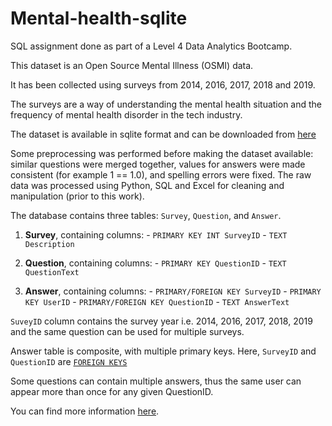 # Mental-health-sqlite
SQL assignment done as part of a Level 4 Data Analytics Bootcamp.

This dataset is an Open Source Mental Illness (OSMI) data. 

It has been collected using surveys from 2014, 2016, 2017, 2018 and 2019. 

The surveys are a way of understanding the mental health situation and the frequency of mental health disorder in the tech industry. 

The dataset is available in sqlite format and can be downloaded from [here](https://www.kaggle.com/anth7310/mental-health-in-the-tech-industry)

Some preprocessing was performed before making the dataset available: similar questions were merged together, values for answers were made consistent (for example  1 == 1.0), and spelling errors were fixed. 
The raw data was processed using Python, SQL and Excel for cleaning and manipulation (prior to this work).

The database contains three tables: `Survey`, `Question`, and `Answer`.

  1. **Survey**, containing columns:
    - `PRIMARY KEY INT SurveyID`
    - `TEXT Description`


  2. **Question**, containing columns: 
    - `PRIMARY KEY QuestionID`
    - `TEXT QuestionText`


  3. **Answer**, containing columns:
    - `PRIMARY/FOREIGN KEY SurveyID`
    - `PRIMARY KEY UserID`
    - `PRIMARY/FOREIGN KEY QuestionID`
    - `TEXT AnswerText`


`SuveyID` column contains the survey year i.e. 2014, 2016, 2017, 2018, 2019 and the same question can be used for multiple surveys. 

Answer table is composite, with multiple primary keys. Here, `SurveyID` and `QuestionID` are [`FOREIGN KEYS`](https://www.w3schools.com/sql/sql_foreignkey.asp)

Some questions can contain multiple answers, thus the same user can appear more than once for any given QuestionID.

You can find more information [here](https://www.kaggle.com/anth7310/mental-health-in-the-tech-industry).
